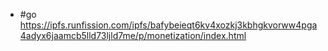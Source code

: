 - #go https://ipfs.runfission.com/ipfs/bafybeieqt6kv4xozkj3kbhgkvorww4pga4adyx6jaamcb5lld73ljld7me/p/monetization/index.html

